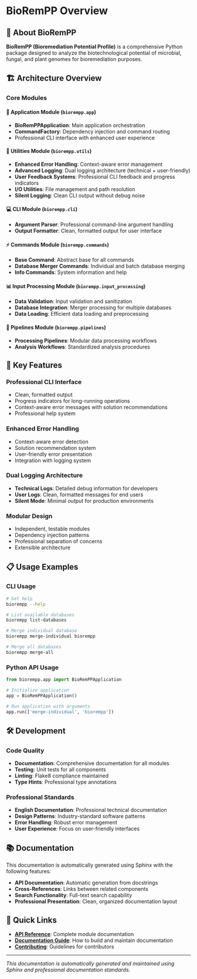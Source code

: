 # BioRemPP Overview

## 🧬 About BioRemPP

**BioRemPP (Bioremediation Potential Profile)** is a comprehensive Python package designed to analyze the biotechnological potential of microbial, fungal, and plant genomes for bioremediation purposes.

## 🏗️ Architecture Overview

### Core Modules

#### 📱 Application Module (`biorempp.app`)
- **BioRemPPApplication**: Main application orchestration
- **CommandFactory**: Dependency injection and command routing
- Professional CLI interface with enhanced user experience

#### 🔧 Utilities Module (`biorempp.utils`)
- **Enhanced Error Handling**: Context-aware error management
- **Advanced Logging**: Dual logging architecture (technical + user-friendly)
- **User Feedback Systems**: Professional CLI feedback and progress indicators
- **I/O Utilities**: File management and path resolution
- **Silent Logging**: Clean CLI output without debug noise

#### 💻 CLI Module (`biorempp.cli`)
- **Argument Parser**: Professional command-line argument handling
- **Output Formatter**: Clean, formatted output for user interface

#### ⚡ Commands Module (`biorempp.commands`)
- **Base Command**: Abstract base for all commands
- **Database Merger Commands**: Individual and batch database merging
- **Info Commands**: System information and help

#### 📊 Input Processing Module (`biorempp.input_processing`)
- **Data Validation**: Input validation and sanitization
- **Database Integration**: Merger processing for multiple databases
- **Data Loading**: Efficient data loading and preprocessing

#### 🔬 Pipelines Module (`biorempp.pipelines`)
- **Processing Pipelines**: Modular data processing workflows
- **Analysis Workflows**: Standardized analysis procedures

## 🚀 Key Features

### Professional CLI Interface
- Clean, formatted output
- Progress indicators for long-running operations
- Context-aware error messages with solution recommendations
- Professional help system

### Enhanced Error Handling
- Context-aware error detection
- Solution recommendation system
- User-friendly error presentation
- Integration with logging system

### Dual Logging Architecture
- **Technical Logs**: Detailed debug information for developers
- **User Logs**: Clean, formatted messages for end users
- **Silent Mode**: Minimal output for production environments

### Modular Design
- Independent, testable modules
- Dependency injection patterns
- Professional separation of concerns
- Extensible architecture

## 📋 Usage Examples

### CLI Usage
```bash
# Get help
biorempp --help

# List available databases
biorempp list-databases

# Merge individual database
biorempp merge-individual biorempp

# Merge all databases
biorempp merge-all
```

### Python API Usage
```python
from biorempp.app import BioRemPPApplication

# Initialize application
app = BioRemPPApplication()

# Run application with arguments
app.run(['merge-individual', 'biorempp'])
```

## 🛠️ Development

### Code Quality
- **Documentation**: Comprehensive documentation for all modules
- **Testing**: Unit tests for all components
- **Linting**: Flake8 compliance maintained
- **Type Hints**: Professional type annotations

### Professional Standards
- **English Documentation**: Professional technical documentation
- **Design Patterns**: Industry-standard software patterns
- **Error Handling**: Robust error management
- **User Experience**: Focus on user-friendly interfaces

## 📚 Documentation

This documentation is automatically generated using Sphinx with the following features:

- **API Documentation**: Automatic generation from docstrings
- **Cross-References**: Links between related components
- **Search Functionality**: Full-text search capability
- **Professional Presentation**: Clean, organized documentation layout

## 🔗 Quick Links

- **[API Reference](api/modules.html)**: Complete module documentation
- **[Documentation Guide](DOCUMENTATION_GUIDE.html)**: How to build and maintain documentation
- **[Contributing](contributing.html)**: Guidelines for contributors

---

*This documentation is automatically generated and maintained using Sphinx and professional documentation standards.*
